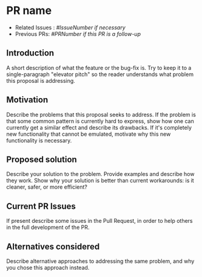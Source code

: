 # PR name

* Related Issues : _#IssueNumber if necessary_
* Previous PRs: _#PRNumber if this PR is a follow-up_

## Introduction

A short description of what the feature or the bug-fix is. Try to keep it to a
single-paragraph "elevator pitch" so the reader understands what
problem this proposal is addressing.

## Motivation

Describe the problems that this proposal seeks to address. If the
problem is that some common pattern is currently hard to express, show
how one can currently get a similar effect and describe its
drawbacks. If it's completely new functionality that cannot be
emulated, motivate why this new functionality is necessary.

## Proposed solution

Describe your solution to the problem. Provide examples and describe
how they work. Show why your solution is better than current
workarounds: is it cleaner, safer, or more efficient?

## Current PR Issues

If present describe some issues in the Pull Request, in order to help others in the full development of the PR.

## Alternatives considered

Describe alternative approaches to addressing the same problem, and why you chose this approach instead.
